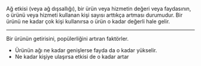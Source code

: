 Ağ etkisi (veya ağ dışsallığı), bir ürün veya hizmetin değeri veya faydasının, o ürünü veya hizmeti kullanan kişi sayısı arttıkça artması durumudur. Bir ürünü ne kadar çok kişi kullanırsa o ürün o kadar değerli hale gelir.

---
 Bir ürünün getirisini, popülerliğini artıran faktörler.
 - Ürünün ağı ne kadar genişlerse fayda da o kadar yükselir.
- Ne kadar kişiye ulaşırsa etkisi de o kadar artar
